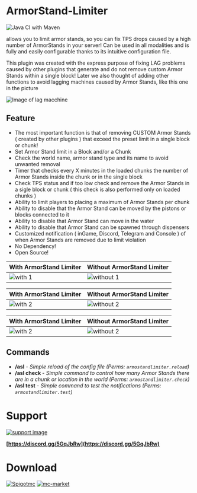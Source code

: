 # ArmorStand-Limiter
![Java CI with Maven](https://github.com/xSavior-of-God/ArmorStand-Limiter/workflows/Java%20CI%20with%20Maven/badge.svg?branch=main)

allows you to limit armor stands, so you can fix TPS drops caused by a high number of ArmorStands in your server!
Can be used in all modalities and is fully and easily configurable thanks to its intuitive configuration file.

This plugin was created with the express purpose of fixing LAG problems caused by other plugins that generate and do not remove custom Armor Stands within a single block!
Later we also thought of adding other functions to avoid lagging machines caused by Armor Stands, like this one in the picture

![Image of lag macchine](https://media.giphy.com/media/tEMxrfDqlsOxr3Ft8N/giphy.gif)

## Feature
* The most important function is that of removing CUSTOM Armor Stands ( created by other plugins ) that exceed the preset limit in a single block or chunk!
* Set Armor Stand limit in a Block and/or a Chunk
* Check the world name, armor stand type and its name to avoid unwanted removal
* Timer that checks every X minutes in the loaded chunks the number of Armor Stands inside the chunk or in the single block
* Check TPS status and if too low check and remove the Armor Stands in a sigle block or chunk ( this check is also performed only on loaded chunks )
* Ability to limit players to placing a maximum of Armor Stands per chunk
* Ability to disable that the Armor Stand can be moved by the pistons or blocks connected to it
* Ability to disable that Armor Stand can move in the water
* Ability to disable that Armor Stand can be spawned through dispensers
* Customized notification ( inGame, Discord, Telegram and Console ) of when Armor Stands are removed due to limit violation
* No Dependency!
* Open Source!

With ArmorStand Limiter| Without ArmorStand Limiter
------------ | -------------
![with 1](https://media.giphy.com/media/KIAEOaU7DQ0zMV3tNG/giphy.gif) | ![without 1](https://media.giphy.com/media/tEMxrfDqlsOxr3Ft8N/giphy.gif)

With ArmorStand Limiter| Without ArmorStand Limiter
------------ | -------------
![with 2](https://media.giphy.com/media/cWRZo5KXvXQqSZsYro/giphy.gif) | ![without 2](https://media.giphy.com/media/8fI4hdymXqI8S5yjKX/giphy.gif)

With ArmorStand Limiter| Without ArmorStand Limiter
------------ | -------------
![with 2](https://media.giphy.com/media/Gic4t11kRXLkDZnyxL/giphy.gif) | ![without 2](https://media.giphy.com/media/zLbGnlhX0eZJ9KzrEh/giphy.gif)


## Commands
* **/asl** - *Simple reload of the config file (Perms: `armostandlimiter.reload`)*
* **/asl check <chunk>** - *Simple command to control how many Armor Stands there are in a chunk or location in the world (Perms: `armostandlimiter.check`)*
* **/asl test** - *Simple command to test the notifications (Perms: `armostandlimiter.test`)*

# Support

[![support image](https://www.heroxwar.com/discordLogo.png)](https://discord.gg/5GqJbRw)

**[https://discord.gg/5GqJbRw](https://discord.gg/5GqJbRw)**


# Download
[![Spigotmc](https://static.spigotmc.org/img/spigot.png)](https://www.spigotmc.org/resources/armorstand-limiter.86706/)          [![mc-market](https://www.mc-market.org/styles/mcmarketv2/xenforo/logo.og.png)](https://www.mc-market.org/resources/18303/)

